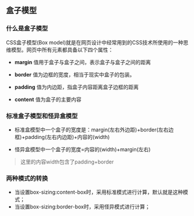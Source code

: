 ## 盒子模型

### 什么是盒子模型

CSS盒子模型(Box model)就是在网页设计中经常用到的CSS技术所使用的一种思维模型。网页中所有元素都具备以下四个属性：

- **margin** 值用于盒子与盒子之间，表示盒子与盒子之间的距离

- **border** 值为边框的宽度，相当于现实中盒子的包装。
- **padding** 值为内边距，指盒子内容距离盒子边框的距离
- **content** 值为盒子的主要内容



### 标准盒子模型和怪异盒模型

- 标准盒模型中一个盒子的宽度是：margin(左右外边距)+border(左右边框)+padding(左右内边距)+内容的(width)

- 怪异盒模型中一个盒子的宽度=内容的(width)+margin(左右)

> 这里的内容width包含了padding+border



### 两种模式的转换

- 当设置box-sizing:content-box时，采用标准模式进行计算，默认就是这种模式；
- 当设置box-sizing:border-box时，采用怪异模式进行计算；